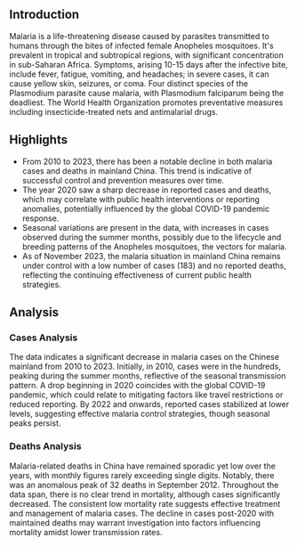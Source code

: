 ## Introduction

Malaria is a life-threatening disease caused by parasites transmitted to humans through the bites of infected female Anopheles mosquitoes. It's prevalent in tropical and subtropical regions, with significant concentration in sub-Saharan Africa. Symptoms, arising 10-15 days after the infective bite, include fever, fatigue, vomiting, and headaches; in severe cases, it can cause yellow skin, seizures, or coma. Four distinct species of the Plasmodium parasite cause malaria, with Plasmodium falciparum being the deadliest. The World Health Organization promotes preventative measures including insecticide-treated nets and antimalarial drugs.
## Highlights

- From 2010 to 2023, there has been a notable decline in both malaria cases and deaths in mainland China. This trend is indicative of successful control and prevention measures over time. <br/>
- The year 2020 saw a sharp decrease in reported cases and deaths, which may correlate with public health interventions or reporting anomalies, potentially influenced by the global COVID-19 pandemic response. <br/>
- Seasonal variations are present in the data, with increases in cases observed during the summer months, possibly due to the lifecycle and breeding patterns of the Anopheles mosquitoes, the vectors for malaria. <br/>
- As of November 2023, the malaria situation in mainland China remains under control with a low number of cases (183) and no reported deaths, reflecting the continuing effectiveness of current public health strategies.
## Analysis

### Cases Analysis
The data indicates a significant decrease in malaria cases on the Chinese mainland from 2010 to 2023. Initially, in 2010, cases were in the hundreds, peaking during the summer months, reflective of the seasonal transmission pattern. A drop beginning in 2020 coincides with the global COVID-19 pandemic, which could relate to mitigating factors like travel restrictions or reduced reporting. By 2022 and onwards, reported cases stabilized at lower levels, suggesting effective malaria control strategies, though seasonal peaks persist.

### Deaths Analysis
Malaria-related deaths in China have remained sporadic yet low over the years, with monthly figures rarely exceeding single digits. Notably, there was an anomalous peak of 32 deaths in September 2012. Throughout the data span, there is no clear trend in mortality, although cases significantly decreased. The consistent low mortality rate suggests effective treatment and management of malaria cases. The decline in cases post-2020 with maintained deaths may warrant investigation into factors influencing mortality amidst lower transmission rates.
